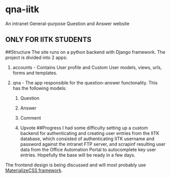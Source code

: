 # qna-iitk
An intranet General-purpose Question and Answer website
##              ONLY FOR IITK STUDENTS
##Structure
The site runs on a python backend with Django framework. The project is divided into 2 apps:

1. accounts - Contains User profile and Custom User models, views, urls, forms and templates.

2. qna - The app responsible for the question-answer functonality. This has the following models:
       
    1. Question
    
    2. Answer
    
    3. Comment
    
    4. Upvote
##Progress
I had some difficulty setting up a custom backend for authenticating and creating user entries from the IITK database, which consisted of authenticating IITK username and password against the intranet FTP server, and scrapinf resulting user data from the Office Automation Portal to autocomplete key user entries. Hopefully the base will be ready in a few days.

The frontend design is being discussed and will most probably use [MaterializeCSS framework](materializecss.com).

